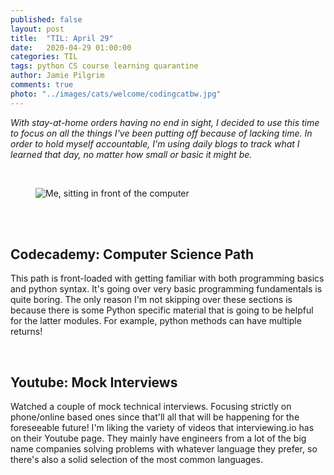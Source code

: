 ```yaml
---
published: false
layout: post
title:  "TIL: April 29"
date:   2020-04-29 01:00:00
categories: TIL
tags: python CS course learning quarantine
author: Jamie Pilgrim
comments: true
photo: "../images/cats/welcome/codingcatbw.jpg"
---
```



<p><em> With stay-at-home orders having no end in sight, I decided to use this time to focus on all the things I've been putting off because of lacking time. In order to hold myself accountable, I'm using daily blogs to track what I learned that day, no matter how small or basic it might be.</em></p>

<br>
<figure>
  <img src="../images/selfies/IMG_2152.jpg" alt="Me, sitting in front of the computer">
</figure>
<br><br>

<h2>Codecademy: Computer Science Path</h2>
<p>This path is front-loaded with getting familiar with both programming basics and python syntax. It's going over very basic programming fundamentals is quite boring. The only reason I'm not skipping over these sections is because there is some Python specific material that is going to be helpful for the latter modules. For example, python methods can have multiple returns!</p>

<br>

<h2>Youtube: Mock Interviews</h2>
<p>Watched a couple of mock technical interviews. Focusing strictly on phone/online based ones since that'll all that will be happening for the foreseeable future! I'm liking the variety of videos that interviewing.io has on their Youtube page. They mainly have engineers from a lot of the big name companies solving problems with whatever language they prefer, so there's also a solid selection of the most common languages.  </p>
